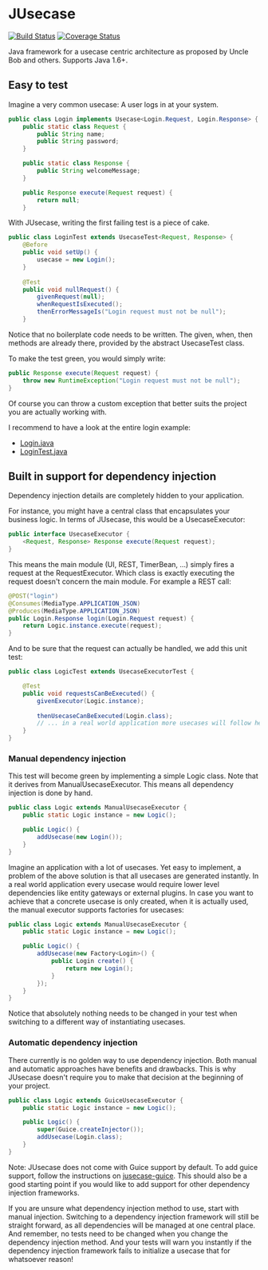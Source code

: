 # JUsecase
[![Build Status](https://travis-ci.org/casid/jusecase.svg?branch=master)](https://travis-ci.org/casid/jusecase)
[![Coverage Status](https://coveralls.io/repos/github/casid/jusecase/badge.svg?branch=master)](https://coveralls.io/github/casid/jusecase?branch=master)

Java framework for a usecase centric architecture as proposed by Uncle Bob and others. Supports Java 1.6+.

## Easy to test
Imagine a very common usecase: A user logs in at your system.
```java
public class Login implements Usecase<Login.Request, Login.Response> {
    public static class Request {
        public String name;
        public String password;
    }

    public static class Response {
        public String welcomeMessage;
    }

    public Response execute(Request request) {
        return null;
    }
```

With JUsecase, writing the first failing test is a piece of cake.

```java
public class LoginTest extends UsecaseTest<Request, Response> {
    @Before
    public void setUp() {
        usecase = new Login();
    }
    
    @Test
    public void nullRequest() {
        givenRequest(null);
        whenRequestIsExecuted();
        thenErrorMessageIs("Login request must not be null");
    }
```

Notice that no boilerplate code needs to be written. The given, when, then methods are already there, provided by the abstract UsecaseTest class.

To make the test green, you would simply write:

```java
public Response execute(Request request) {
    throw new RuntimeException("Login request must not be null");
}
```

Of course you can throw a custom exception that better suits the project you are actually working with.

I recommend to have a look at the entire login example:
- [Login.java](https://github.com/casid/jusecase/blob/master/src/test/java/org/jusecase/example/login/Login.java)
- [LoginTest.java](https://github.com/casid/jusecase/blob/master/src/test/java/org/jusecase/example/login/LoginTest.java)

## Built in support for dependency injection
Dependency injection details are completely hidden to your application.

For instance, you might have a central class that encapsulates your business logic. In terms of JUsecase, this would be a UsecaseExecutor:

```java
public interface UsecaseExecutor {
    <Request, Response> Response execute(Request request);
}
```

This means the main module (UI, REST, TimerBean, ...) simply fires a request at the RequestExecutor. Which class is exactly executing the request doesn't concern the main module. For example a REST call:

```java
@POST("login")
@Consumes(MediaType.APPLICATION_JSON)
@Produces(MediaType.APPLICATION_JSON)
public Login.Response login(Login.Request request) {
    return Logic.instance.execute(request);
}
```

And to be sure that the request can actually be handled, we add this unit test:

```java
public class LogicTest extends UsecaseExecutorTest {

    @Test
    public void requestsCanBeExecuted() {
        givenExecutor(Logic.instance);
        
        thenUsecaseCanBeExecuted(Login.class);
        // ... in a real world application more usecases will follow here.
    }
}
```

### Manual dependency injection

This test will become green by implementing a simple Logic class. Note that it derives from ManualUsecaseExecutor. This means all dependency injection is done by hand.

```java
public class Logic extends ManualUsecaseExecutor {
    public static Logic instance = new Logic();

    public Logic() {
        addUsecase(new Login());
    }
}
```

Imagine an application with a lot of usecases. Yet easy to implement, a problem of the above solution is that all usecases are generated instantly. In a real world application every usecase would require lower level dependencies like entity gateways or external plugins. In case you want to achieve that a concrete usecase is only created, when it is actually used, the manual executor supports factories for usecases:

```java
public class Logic extends ManualUsecaseExecutor {
    public static Logic instance = new Logic();

    public Logic() {
        addUsecase(new Factory<Login>() {
            public Login create() {
                return new Login();
            }
        });
    }
}
```

Notice that absolutely nothing needs to be changed in your test when switching to a different way of instantiating usecases.

### Automatic dependency injection
There currently is no golden way to use dependency injection. Both manual and automatic approaches have benefits and drawbacks. This is why JUsecase doesn't require you to make that decision at the beginning of your project.

```java
public class Logic extends GuiceUsecaseExecutor {
    public static Logic instance = new Logic();

    public Logic() {
        super(Guice.createInjector());
        addUsecase(Login.class);
    }
}
```

Note: JUsecase does not come with Guice support by default. To add guice support, follow the instructions on [jusecase-guice](https://github.com/casid/jusecase-guice). This should also be a good starting point if you would like to add support for other dependency injection frameworks.

If you are unsure what dependency injection method to use, start with manual injection. Switching to a dependency injection framework will still be straight forward, as all dependencies will be managed at one central place. And remember, no tests need to be changed when you change the dependency injection method. And your tests will warn you instantly if the dependency injection framework fails to initialize a usecase that for whatsoever reason!

